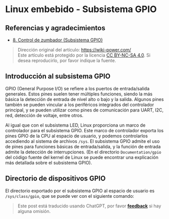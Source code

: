 # Linux embebido - Subsistema GPIO

## Referencias y agradecimientos

- [8. Control de zumbador (Subsistema GPIO)](https://doc.embedfire.com/linux/stm32mp1/linux_base/zh/latest/linux_app/gpio_subsystem/gpio_subsystem.html)

> Dirección original del artículo: <https://wiki-power.com/>  
> Este artículo está protegido por la licencia [CC BY-NC-SA 4.0](https://creativecommons.org/licenses/by/4.0/deed.zh). Si desea reproducirlo, por favor indique la fuente.

## Introducción al subsistema GPIO

GPIO (General Purpose I/O) se refiere a los puertos de entrada/salida generales. Estos pines suelen tener múltiples funciones, siendo la más básica la detección de entrada de nivel alto o bajo y la salida. Algunos pines también se pueden vincular a los periféricos integrados del controlador principal, y se pueden utilizar como pines de comunicación para UART, I2C, red, detección de voltaje, entre otros.

Al igual que con el subsistema LED, Linux proporciona un marco de controlador para el subsistema GPIO. Este marco de controlador exporta los pines GPIO de la CPU al espacio de usuario, y podemos controlarlos accediendo al sistema de archivos `/sys`. El subsistema GPIO admite el uso de pines para funciones básicas de entrada/salida, y la función de entrada admite la detección de interrupciones. (En el directorio `Documentation/gpio` del código fuente del kernel de Linux se puede encontrar una explicación más detallada sobre el subsistema GPIO).

## Directorio de dispositivos GPIO

El directorio exportado por el subsistema GPIO al espacio de usuario es `/sys/class/gpio`, que se puede ver con el siguiente comando:

> Este post está traducido usando ChatGPT, por favor [**feedback**](https://github.com/linyuxuanlin/Wiki_MkDocs/issues/new) si hay alguna omisión.